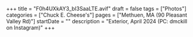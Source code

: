 +++
title = "F0h4UXkAY3_bI3SaaLTE.avif"
draft = false
tags = ["Photos"]
categories = ["Chuck E. Cheese's"]
pages = ["Methuen, MA (90 Pleasant Valley Rd)"]
startDate = ""
description = "Exterior, April 2024 (PC: dmckill on Instagram)"
+++
